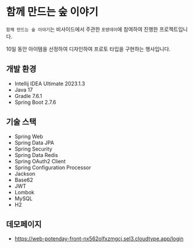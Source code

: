 # 함께 만드는 숲 이야기

`함께 만드는 숲 이야기`는 비사이드에서 주관한 `포텐데이`에 참여하여 진행한 프로젝트입니다.

10일 동안 아이템을 선정하여 디자인하여 프로토 타입을 구현하는 행사입니다.

## 개발 환경

- Intellij IDEA Ultimate 2023.1.3
- Java 17
- Gradle 7.6.1
- Spring Boot 2.7.6


## 기술 스택

- Spring Web
- Spring Data JPA
- Spring Security
- Spring Data Redis
- Spring OAuth2 Client
- Spring Configuration Processor
- Jackson
- Base62
- JWT
- Lombok
- MySQL
- H2

## 데모페이지

- https://web-potenday-front-nx562olfxzmgcj.sel3.cloudtype.app/login


